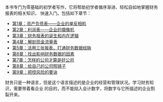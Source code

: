 本书专门为零基础的初学者写作，它将帮助初学者循序渐进、轻松自如地掌握财务报表的相关知识，
快速入门。包括如下章节：

- [第1章：资产负债表——企业的单反相机](./ch1-资产负债表.md)
- [第2章：利润表——企业的摄像机](./ch2-利润表.md)
- [第3章：财务报表的诞生和内在逻辑](./ch3-财务报表的诞生和内在逻辑.md)
- [第4章：解剖现金流量表](./ch4-现金流量表.md)
- [第5章：活用三张报表，打通财务数据经脉](./ch5-活用三张报表.md)
- [第6章：找出影响财务数据的因素](./ch6-影响财务数据的因素.md)
- [第7章：怎样的公司才算是好公司](./ch7-好公司.md)
- [第8章：给自己的公司照镜子](./ch8-给公司照镜子.md)
- [第9章：把控风险的要诀](./ch9-把控风险.md)

财务只是一种语言，但是这个语言描述的是企业的经营和管理状况。学习财务知识，需要带着看企业
的目的，而不能陷入会计数字，将数字与它所描述的企业割裂开来。
